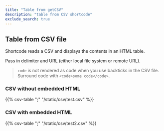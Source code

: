 ```yaml
---
title: "Table from getCSV"
description: "table from CSV shortcode"
exclude_search: true
---
```


## Table from CSV file

Shortcode reads a CSV and displays the contents in an HTML table.

Pass in delimiter and URL (either local file system or remote URL).

>`code` is not rendered as code when you use backticks in the CSV file. Surround code with `<code>some code</code>`.

### CSV without embedded HTML

{{% csv-table ";" "/static/csv/test.csv" %}}

### CSV with embedded HTML

{{% csv-table ";" "/static/csv/test2.csv" %}}